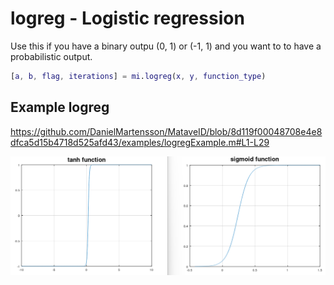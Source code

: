 # logreg - Logistic regression
Use this if you have a binary outpu (0, 1) or (-1, 1) and you want to to have a probabilistic output.

```matlab
[a, b, flag, iterations] = mi.logreg(x, y, function_type)
```

## Example logreg
https://github.com/DanielMartensson/MataveID/blob/8d119f00048708e4e8dfca5d15b4718d525afd43/examples/logregExample.m#L1-L29

![Logreg Result](../pictures/Logreg_Result.png)

